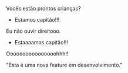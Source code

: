 Vocês estão prontos crianças?
- Estamos capitão!!!

Eu não ouvir direitooo.

- Estaaaamos capitão!!!

Oooooooooooooooohhh!! 


"Esta é uma nova feature em desenvolvimento."